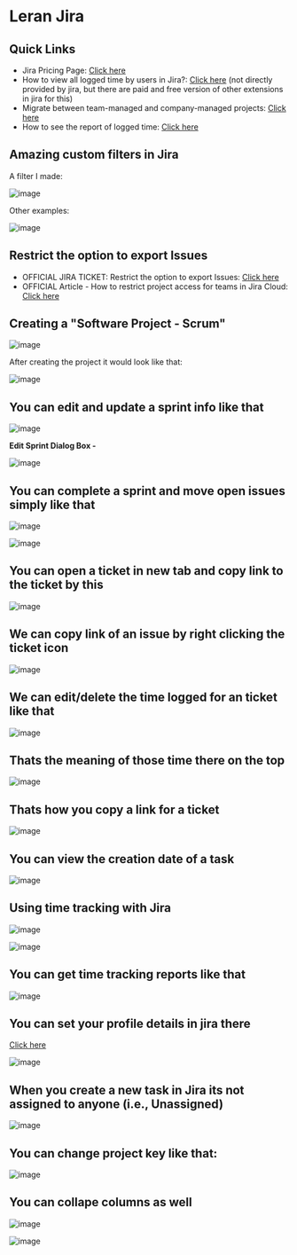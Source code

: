 # Leran Jira

## Quick Links
- Jira Pricing Page: [Click here](https://www.atlassian.com/software/jira/pricing)
- How to view all logged time by users in Jira?: [Click here](https://community.atlassian.com/t5/Marketplace-Apps-Integrations/How-to-view-all-logged-time-by-users-in-Jira/ba-p/1633245) (not directly provided by jira, but there are paid and free version of other extensions in jira for this)
- Migrate between team-managed and company-managed projects: [Click here](https://support.atlassian.com/jira-software-cloud/docs/migrate-between-team-managed-and-company-managed-projects/)
- How to see the report of logged time: [Click here](https://community.atlassian.com/t5/Marketplace-Apps-Integrations/How-to-see-the-report-of-logged-time/qaq-p/1850289)

## Amazing custom filters in Jira

A filter I made:

![image](https://user-images.githubusercontent.com/31458531/233393413-cbfa442d-b9c4-451c-813b-bc0aef4b5fff.png)

Other examples:

![image](https://user-images.githubusercontent.com/31458531/233391329-a7b2a4d9-e808-4317-84c8-729633f6a523.png)

## Restrict the option to export Issues

- OFFICIAL JIRA TICKET: Restrict the option to export Issues: [Click here](https://jira.atlassian.com/browse/JRACLOUD-74232)
- OFFICIAL Article - How to restrict project access for teams in Jira Cloud: [Click here](https://confluence.atlassian.com/cloudkb/how-to-restrict-project-access-for-teams-in-jira-cloud-953142266.html#:~:text=Go%20to%20Jira%20settings%20%3E%20Issues,project%20role%20we%20previously%20created.)

## Creating a "Software Project - Scrum"

![image](https://user-images.githubusercontent.com/31458531/224456557-5be6186b-62a1-4132-ad6b-9eba7782ca05.png)

After creating the project it would look like that:

![image](https://user-images.githubusercontent.com/31458531/224456786-b9a2a28e-74f3-4b8c-a199-7713f9e357f6.png)

## You can edit and update a sprint info like that

![image](https://user-images.githubusercontent.com/31458531/223857154-0f84b1c9-1d14-4e3b-8163-ec610be9d908.png)

**Edit Sprint Dialog Box -**

![image](https://user-images.githubusercontent.com/31458531/223857248-20df36da-1313-4571-9156-f320d915a158.png)


## You can complete a sprint and move open issues simply like that

![image](https://user-images.githubusercontent.com/31458531/223856459-d3436f79-a06c-4104-a1cc-bdddbd2ee7b3.png)

![image](https://user-images.githubusercontent.com/31458531/223855688-2f6b306d-4b8d-482d-ad31-eb5a642ad99c.png)

## You can open a ticket in new tab and copy link to the ticket by this

![image](https://user-images.githubusercontent.com/31458531/231019162-5afb86ff-d3dd-4a23-a1f1-1f58366ca02d.png)

## We can copy link of an issue by right clicking the ticket icon

![image](https://user-images.githubusercontent.com/31458531/212739390-3046d0ef-c431-4c19-82fc-c55535e74de0.png)


## We can edit/delete the time logged for an ticket like that

![image](https://user-images.githubusercontent.com/31458531/212199481-659e6791-e4a7-4811-9516-0c2e109c11bd.png)


## Thats the meaning of those time there on the top

![image](https://user-images.githubusercontent.com/31458531/211866053-2a701db5-1842-4804-a2fb-9f44004ad848.png)

## Thats how you copy a link for a ticket

![image](https://user-images.githubusercontent.com/31458531/209659882-554de026-6ad9-4a02-9866-b00c31d87eb2.png)

## You can view the creation date of a task

![image](https://user-images.githubusercontent.com/31458531/210079151-02231676-a150-482c-bc31-1b87b400dd02.png)

## Using time tracking with Jira

![image](https://user-images.githubusercontent.com/31458531/211296496-18b264d2-2d1e-4634-aae3-fce69d735cb7.png)

![image](https://user-images.githubusercontent.com/31458531/211296610-b1c11e1d-1de9-47f2-96f2-a8492d547072.png)

## You can get time tracking reports like that

![image](https://user-images.githubusercontent.com/31458531/211300083-d9083b9c-8410-4d37-b4e0-943de2e16c14.png)


## You can set your profile details in jira there

[Click here](https://id.atlassian.com/manage-profile/profile-and-visibility)

![image](https://user-images.githubusercontent.com/31458531/211522913-2a9f6019-9bcb-4ade-a72d-05f19ef82710.png)

## When you create a new task in Jira its not assigned to anyone (i.e., **Unassigned**)

![image](https://user-images.githubusercontent.com/31458531/211523778-60606b1e-3941-46ce-af3c-37f29e15ef2a.png)

## You can change project key like that:

![image](https://user-images.githubusercontent.com/31458531/211524068-81189f50-e7bd-4517-912a-e7a0eb09877b.png)


## You can collape columns as well

![image](https://user-images.githubusercontent.com/31458531/212152140-235af09a-c25d-4f99-998e-be21b0fb7e97.png)

![image](https://user-images.githubusercontent.com/31458531/212152205-80c86050-0088-4d35-a5d3-982fc7a5abe0.png)
